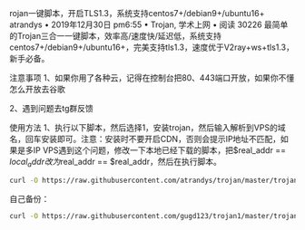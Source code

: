 rojan一键脚本，开启TLS1.3，系统支持centos7+/debian9+/ubuntu16+
atrandys • 2019年12月30日 pm6:55 • Trojan, 学术上网 • 阅读 30226
最简单的Trojan三合一一键脚本，效率高/速度快/延迟低，系统支持centos7+/debian9+/ubuntu16+，完美支持tls1.3，速度优于V2ray+ws+tls1.3，新手必备。

注意事项
1、如果你用了各种云，记得在控制台把80、443端口开放，如果你不懂怎么开放去谷歌

2、遇到问题去tg群反馈

使用方法
1、执行以下脚本，然后选择1，安装trojan，然后输入解析到VPS的域名，回车安装即可。注意：安装时不要开启CDN，否则会提示IP地址不匹配，如果是多IP VPS遇到这个问题，修改一下本地已经下载的脚本，把$real_addr == $local_addr改为$real_addr == $real_addr，然后在执行脚本。
```bash
curl -O https://raw.githubusercontent.com/atrandys/trojan/master/trojan_mult.sh && chmod +x trojan_mult.sh && ./trojan_mult.sh
```
自己备份：
```bash
curl -O https://raw.githubusercontent.com/gugd123/trojan1/master/trojan_mult.sh && chmod +x trojan_mult.sh && ./trojan_mult.sh
```
